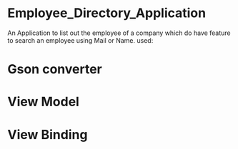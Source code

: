 # Employee_Directory_Application

An Application to list out the employee of a company which do have feature to search an
 employee using Mail or Name.
 used:
 # Gson converter
 # View Model
 # View Binding







